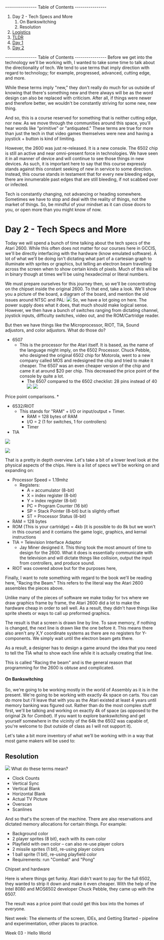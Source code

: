 ---------------- Table of Contents ---------------- 

1. Day 2 - Tech Specs and More
	1. On Bankswitching
	2. Resolution
2. [Logistics](#logistics)
3. [TLDR](#tldr)
4. [Day 1](#day1)
5. [Day 2](#day2)

---------------- Table of Contents ---------------- 
Before we get into the technology we'll be working with, I wanted to take some time to talk about the directionality of tech. We tend to use terms that imply direction with regard to technology; for example, progressed, advanced, cutting edge, and more.

While these terms imply "new," they don't really do much for us outside of knowing that there's something new and there always will be as the word design can also be replaced with criticism. After all, if things were newer and therefore better, we wouldn't be constantly striving for some new, new thing.

And so, this is a course reserved for something that is neither cutting edge, nor new. As we move through the communities around this space, you'll hear words like "primitive" or "antiquated." These terms are true for more than just the tech in that video games themselves were new and having a joystick + button is kind of limiting.

However, the 2600 was just re-released. It is a new console. The 6502 chip is still an active and near omni-present force in technologies. We have seen it in all manner of device and will continue to see those things in new devices. As such, it is important here to say that this course expressly stands against this constant seeking of new in service to some direction. Instead, this course stands in testament that for every new bleeding edge, there are innumerable past edges that are still bleeding, if not scabbed over or infected.

Tech is constantly changing, not advancing or heading somewhere. Sometimes we have to stop and deal with the reality of things, not the market of things. So, be mindful of your mindset as it can close doors to you, or open more than you might know of now.
# <a id = "day2"></a>Day 2 - Tech Specs and More
Today we will spend a bunch of time talking about the tech specs of the Atari 2600. While this often does not matter for our courses here in GCCIS, we'll be directly interfacing with the hardware (know emulated software). A lot of what we'll be doing isn't dictating what part of a cartesian graph to illuminate with sprites or graphics, but telling an electron beam travelling across the screen when to show certain kinds of pixels. Much of this will be in binary though at times we'll be using hexadecimal or literal numbers.

We must prepare ourselves for this journey then, so we'll be concentrating on the chipset inside the original 2600. To that end, take a look. We'll show you a picture of the board, a diagram of the board, and mention the old issues around NTSC and PAL: 
![](mobo.jpg)
So, we have a lot going on here. The power supply does what it does, that much should make logical sense. However, we then have a bunch of switches ranging from dictating channel, joystick inputs, difficulty switches, video out, and the ROM/Cartridge reader. 

But then we have things like the Microprocessor, RIOT, TIA, Sound adjustors, and color adjustors. What do those do?

* 6507
	* This is the processor for the Atari itself. It is based, as the name of the language might imply, on the 6502 Processor. Chuck Pebble, who designed the original 6502 chip for Motorola, went to a new company called MOS and redesigned the chip and tried to make it cheaper. The 6507 was an even cheaper version of the chip and came it at around $20 per chip. This decreased the price point of the console by quite a lot.
		* The 6507 compared to the 6502 checklist: 
28 pins instead of 40 
![](MOS6502.png) ![](6507.gif)

Price point comparisons.
		* 
* 6532/RIOT
	* This stands for "RAM" + I/O or input/output + Timer. 
		* RAM = 128 bytes of RAM
		* I/O = 2 (1 for switches, 1 for controllers)
		* Timer
* TIA


![](2600_wires.jpg)

![](TIA.jpg)

That is a pretty in depth overview. Let's take a bit of a lower level look at the physical aspects of the chips. Here is a list of specs we'll be working on and expanding on: 

* Processor Speed = 1.19mhz
	* Registers:
		* A = accumulator (8-bit)
		* X = index register (8-bit)
		* Y = index register (8-bit)
		* PC = Program Counter (16 bit)
		* SP = Stack Pointer (8-bit) but is slightly offset 
		* ST = Processor Status (8-bit)
* RAM = 128 bytes
* ROM (This is your cartridge) = 4kb (it is possible to do 8k but we won't in this course) and it contains the game logic, graphics, and kernal instructions
* TIA = Television Interface Adaptor
	* Jay Miner designed it. This thing took the most amount of time to design for the 2600. What it does is essentially communicate with the television and will dictate things like collision, output the input from controllers, and produce sound. 
* RIOT was covered above but for the purposes here, 

Finally, I want to note something with regard to the book we'll be reading here, "Racing the Beam." This refers to the literal way the Atari 2600 assembles the pieces above. 

Unlike many of the pieces of software we make today for tvs where we draw graphics frame by frame, the Atari 2600 did a lot to make the hardware cheap in order to sell well. As a result, they didn't have things like sprite sheets or ways to call up preformed graphics. 

The result is that a screen is drawn line by line. To save memory, if nothing is changed, the next line is drawn like the one before it. This means there also aren't any X,Y coordinate systems as there are no registers for Y-components. We simply wait until the electron beam gets there. 

As a result, a designer has to design a game around the idea that you need to tell the TIA what to show each line while it is actually creating that line. 

This is called "Racing the beam" and is the general reason that programming for the 2600 is obtuse and complicated.
#### On Bankswitching
So, we're going to be working mostly in the world of Assembly as it is in the present. We're going to be working with exactly 4k space on carts. You can do more but i'll leave that with you as the Atari existed at least 4 years until memory banking was figured out. Rather than do the most complex stuff first, we'll be talking and working on exactly 4k of space (as opposed to the original 2k for *Combat*). If you want to explore bankswitching and get yourself somewhere in the vicinity of the 64k the 6502 was capable of, you're welcome to (but outside of class as I will not support it).

Let's take a bit more inventory of what we'll be working with in a way that most game makers will be used to: 
## Resolution 
![](resolution.png)
What do these terms mean?
* Clock Counts
* Vertical Sync
* Vertical Blank
* Horizontal Blank
* Actual TV Picture
* Overscan
* Scanlines

And so that's the screen of the machine. There are also reservations and dictated memory allocations for certain things. For example: 

* Background color
* 2 player sprites (8 bit), each with its own color
* Playfield with own color – can also re-use player colors
* 2 missile sprites (1 bit), re-using player colors
* 1 ball sprite (1 bit), re-using playfield color
* Requirements: run "Combat" and "Pong"

Chipset and hardware

Here is where things get funky. Atari didn't want to pay for the full 6502, they wanted to strip it down and make it even cheaper. With the help of the Intel 8080 and MOS6502 developer Chuck Pebble, they came up with the 6507. 

The result was a price point that could get this box into the homes of everyone. 

Next week: The elements of the screen, IDEs, and Getting Started - pipeline and experimentation, other places to practice.

Week 03 - Hello World
